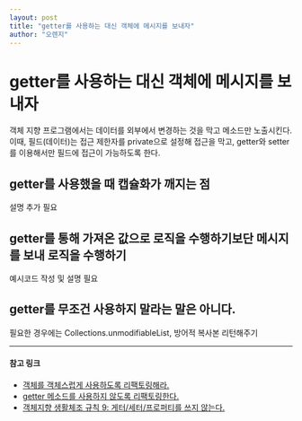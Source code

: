 ```yaml
---
layout: post
title: "getter를 사용하는 대신 객체에 메시지를 보내자"
author: "오렌지"
---
```


# getter를 사용하는 대신 객체에 메시지를 보내자

객체 지향 프로그램에서는 데이터를 외부에서 변경하는 것을 막고 메소드만 노출시킨다.
이때, 필드(데이터)는 접근 제한자를 private으로 설정해 접근을 막고, getter와 setter를 이용해서만 필드에 접근이 가능하도록 한다.

## getter를 사용했을 때 캡슐화가 깨지는 점
설명 추가 필요

## getter를 통해 가져온 값으로 로직을 수행하기보단 메시지를 보내 로직을 수행하기
예시코드 작성 및 설명 필요

## getter를 무조건 사용하지 말라는 말은 아니다.
필요한 경우에는 Collections.unmodifiableList, 방어적 복사본 리턴해주기






------

#### 참고 링크

+ [객체를 객체스럽게 사용하도록 리팩토링해라.](https://www.slipp.net/questions/559)
+ [getter 메소드를 사용하지 않도록 리팩토링한다.](https://www.slipp.net/questions/565)
+ [객체지향 생활체조 규칙 9: 게터/세터/프로퍼티를 쓰지 않는다.](https://developerfarm.wordpress.com/2012/02/01/object_calisthenics_10/)